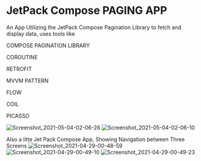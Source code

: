 # JetPack Compose PAGING APP
An App Utilizing the JetPack Compose Pagination Library to fetch and display data, uses tools like

COMPOSE PAGINATION LIBRARY

COROUTINE

RETROFIT

MVVM PATTERN

FLOW

COIL

PICASSO

![Screenshot_2021-05-04-02-06-26](https://user-images.githubusercontent.com/44091450/116950829-1dec3780-ac3b-11eb-814e-391954350673.png)
![Screenshot_2021-05-04-02-06-10](https://user-images.githubusercontent.com/44091450/116950838-23498200-ac3b-11eb-96fd-3004476d724d.png)

Also a litte Jet Pack Compose App, Showing Navigation between Three Screens
![Screenshot_2021-04-29-00-48-59](https://user-images.githubusercontent.com/44091450/116486462-8e154a80-a842-11eb-8360-f6b7b05261d9.png)
![Screenshot_2021-04-29-00-49-10](https://user-images.githubusercontent.com/44091450/116486465-8f467780-a842-11eb-9c13-6924b413e22a.png)
![Screenshot_2021-04-29-00-49-23](https://user-images.githubusercontent.com/44091450/116486469-9077a480-a842-11eb-81d1-2b1f2d6b7b6c.png)
